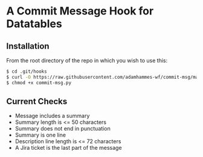 # A Commit Message Hook for Datatables

## Installation

From the root directory of the repo in which you wish to use this:

```bash
$ cd .git/hooks
$ curl -O https://raw.githubusercontent.com/adamhammes-wf/commit-msg/master/commit-msg.py
$ chmod +x commit-msg.py
```

## Current Checks

* Message includes a summary
* Summary length is <= 50 characters
* Summary does not end in punctuation
* Summary is one line
* Description line length is <= 72 characters
* A Jira ticket is the last part of the message
